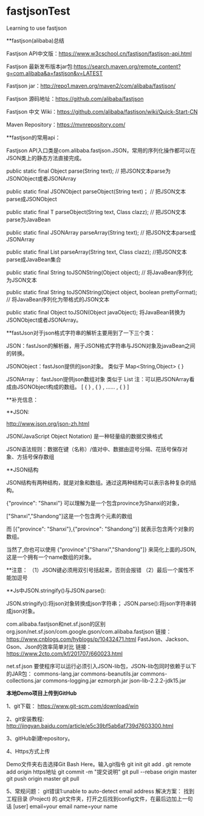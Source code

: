 # fastjsonTest
Learning to use fastjson

**fastjson(alibaba)总结

Fastjson API中文版：https://www.w3cschool.cn/fastjson/fastjson-api.html

Fastjson 最新发布版本jar包:https://search.maven.org/remote_content?g=com.alibaba&a=fastjson&v=LATEST

Fastjson jar：http://repo1.maven.org/maven2/com/alibaba/fastjson/

Fastjson 源码地址：https://github.com/alibaba/fastjson

Fastjson 中文 Wiki：https://github.com/alibaba/fastjson/wiki/Quick-Start-CN

Maven Repository：https://mvnrepository.com/


**fastjson的常用api：

Fastjson API入口类是com.alibaba.fastjson.JSON，常用的序列化操作都可以在JSON类上的静态方法直接完成。

public static final Object parse(String text); // 把JSON文本parse为JSONObject或者JSONArray 

public static final JSONObject parseObject(String text)； // 把JSON文本parse成JSONObject    

public static final <T> T parseObject(String text, Class<T> clazz); // 把JSON文本parse为JavaBean 
    
public static final JSONArray parseArray(String text); // 把JSON文本parse成JSONArray 

public static final <T> List<T> parseArray(String text, Class<T> clazz); //把JSON文本parse成JavaBean集合 
    
public static final String toJSONString(Object object); // 将JavaBean序列化为JSON文本 

public static final String toJSONString(Object object, boolean prettyFormat); // 将JavaBean序列化为带格式的JSON文本 

public static final Object toJSON(Object javaObject); 将JavaBean转换为JSONObject或者JSONArray。


**fastJson对于json格式字符串的解析主要用到了一下三个类：

JSON：fastJson的解析器，用于JSON格式字符串与JSON对象及javaBean之间的转换。

JSONObject：fastJson提供的json对象。  类似于  Map<String,Object>      {  }

JSONArray： fastJson提供json数组对象  类似于  List<Object>  注：可以把JSONArray看成由JSONObject构成的数组。  [ { } , { } , ......  , { } ] 



**补充信息：

**JSON:

http://www.json.org/json-zh.html

JSON(JavaScript Object Notation) 是一种轻量级的数据交换格式

JSON语法规则：数据在键（名称）/值对中、数据由逗号分隔、花括号保存对象、方括号保存数组

**JSON结构

JSON结构有两种结构，就是对象和数组。通过这两种结构可以表示各种复杂的结构。

{"province": "Shanxi"} 可以理解为是一个包含province为Shanxi的对象，

["Shanxi","Shandong"]这是一个包含两个元素的数组

而 [{"province": "Shanxi"},{"province": "Shandong"}] 就表示包含两个对象的数组。

当然了,你也可以使用 {"province":["Shanxi","Shandong"]} 来简化上面的JSON,这是一个拥有一个name数组的对象。

**注意：
（1）JSON键必须用双引号括起来，否则会报错
（2）最后一个属性不能加逗号


**Js中JSON.stringify()与JSON.parse():

JSON.stringify():将json对象转换成json字符串；
JSON.parse():将json字符串转成json对象。


com.alibaba.fastjson和net.sf.json的区别
org.json/net.sf.json/com.google.gson/com.alibaba.fastjson
链接：https://www.cnblogs.com/hyblogs/p/10432471.html
FastJson、Jackson、Gson、Json的效率简单对比
链接：https://www.2cto.com/kf/201707/660023.html


net.sf.json
要使程序可以运行必须引入JSON-lib包，JSON-lib包同时依赖于以下的JAR包：
commons-lang.jar
commons-beanutils.jar
commons-collections.jar
commons-logging.jar 
ezmorph.jar
json-lib-2.2.2-jdk15.jar
    
**本地Demo项目上传到GitHub**

1、git下载： https://www.git-scm.com/download/win

2、git安装教程: http://jingyan.baidu.com/article/e5c39bf5ab6af739d7603300.html

3、gitHub新建repository。

4、Https方式上传

Demo文件夹右击选择Git Bash Here。输入git指令
    git init
    git add .
    git remote add origin https地址
    git commit -m "提交说明"
    git pull --rebase origin master
    git push origin master
    git pull
    
5、常规问题：
git错误1:unable to auto-detect email address
解决方案：
找到工程目录 (Project) 的.git文件夹，打开之后找到config文件，在最后边加上一句话
[user]
email=your email
name=your name
        
    
    
    
 
   
